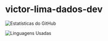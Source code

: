 # victor-lima-dados-dev


![Estatísticas do GitHub](https://github-readme-stats.vercel.app/api?username=victor-lima-dados-dev&show_icons=true&theme=softblue)  


![Linguagens Usadas](https://github-readme-stats.vercel.app/api/top-langs/?username=victor-lima-dados-dev&layout=cluster&theme=softblue) 

